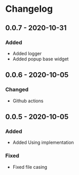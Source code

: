 # Changelog
## 0.0.7 - 2020-10-31
### Added
- Added logger
- Added popup base widget

## 0.0.6 - 2020-10-05
### Changed
- Github actions

## 0.0.5 - 2020-10-05
### Added
- Added Using implementation

### Fixed
- Fixed file casing
